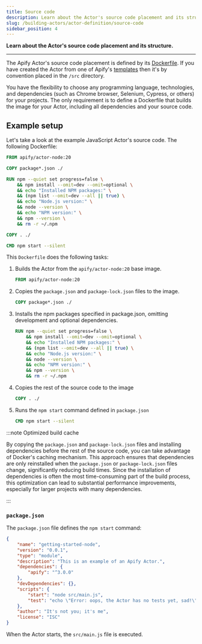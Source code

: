 ```yaml
---
title: Source code
description: Learn about the Actor's source code placement and its structure.
slug: /building-actors/actor-definition/source-code
sidebar_position: 4
---
```


**Learn about the Actor's source code placement and its structure.**

---

The Apify Actor's source code placement is defined by its [Dockerfile](/platform/building-actors/actor-definition/dockerfile). If you have created the Actor from one of Apify's [templates](https://apify.com/templates) then it's by convention placed in the `/src` directory.

You have the flexibility to choose any programming language, technologies, and dependencies (such as Chrome browser, Selenium, Cypress, or others) for your projects. The only requirement is to define a Dockerfile that builds the image for your Actor, including all dependencies and your source code.

## Example setup

Let's take a look at the example JavaScript Actor's source code. The following Dockerfile:

```dockerfile
FROM apify/actor-node:20

COPY package*.json ./

RUN npm --quiet set progress=false \
    && npm install --omit=dev --omit=optional \
    && echo "Installed NPM packages:" \
    && (npm list --omit=dev --all || true) \
    && echo "Node.js version:" \
    && node --version \
    && echo "NPM version:" \
    && npm --version \
    && rm -r ~/.npm

COPY . ./

CMD npm start --silent
```

This `Dockerfile` does the following tasks:

1. Builds the Actor from the `apify/actor-node:20` base image.

    ```dockerfile
    FROM apify/actor-node:20
    ```

2. Copies the `package.json` and `package-lock.json` files to the image.

    ```dockerfile
    COPY package*.json ./
    ```

3. Installs the npm packages specified in package.json, omitting development and optional dependencies.

    ```dockerfile
    RUN npm --quiet set progress=false \
        && npm install --omit=dev --omit=optional \
        && echo "Installed NPM packages:" \
        && (npm list --omit=dev --all || true) \
        && echo "Node.js version:" \
        && node --version \
        && echo "NPM version:" \
        && npm --version \
        && rm -r ~/.npm
    ```

4. Copies the rest of the source code to the image

    ```dockerfile
    COPY . ./
    ```

5. Runs the `npm start` command defined in `package.json`

    ```dockerfile
    CMD npm start --silent
    ```

:::note Optimized build cache

By copying the `package.json` and `package-lock.json` files and installing dependencies before the rest of the source code, you can take advantage of Docker's caching mechanism. This approach ensures that dependencies are only reinstalled when the `package.json` or `package-lock.json` files change, significantly reducing build times. Since the installation of dependencies is often the most time-consuming part of the build process, this optimization can lead to substantial performance improvements, especially for larger projects with many dependencies.


:::

### `package.json`

The `package.json` file defines the `npm start` command:

```json
{
    "name": "getting-started-node",
    "version": "0.0.1",
    "type": "module",
    "description": "This is an example of an Apify Actor.",
    "dependencies": {
        "apify": "^3.0.0"
    },
    "devDependencies": {},
    "scripts": {
        "start": "node src/main.js",
        "test": "echo \"Error: oops, the Actor has no tests yet, sad!\" && exit 1"
    },
    "author": "It's not you; it's me",
    "license": "ISC"
}
```

When the Actor starts, the `src/main.js` file is executed.
